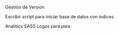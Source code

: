 Gestión de Version

Escribir script para iniciar base de datos con indices

Analitics
SASS
Logos para pwa

